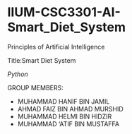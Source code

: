# IIUM-CSC3301-AI-Smart_Diet_System
Principles of Artificial Intelligence

Title:Smart Diet System

*Python*

GROUP MEMBERS:
* MUHAMMAD HANIF BIN JAMIL
* AHMAD FAIZ BIN AHMAD MURSHID
* MUHAMMAD HELMI BIN HIDZIR
* MUHAMMAD ‘ATIF BIN MUSTAFFA

